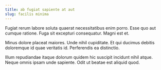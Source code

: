 ```yaml
---
title: ab fugiat sapiente at aut
slug: facilis minima
---
```


Fugiat rerum labore soluta quaerat necessitatibus enim porro. Esse quo aut cumque ratione. Fuga sit excepturi consequatur. Magni est et.

Minus dolore placeat maiores. Unde nihil cupiditate. Et qui ducimus debitis doloremque id quae veritatis id. Perferendis ea distinctio.

Illum repudiandae itaque dolorum quidem hic suscipit incidunt nihil atque. Neque omnis ipsam unde sapiente. Odit ut beatae est aliquid quod.
